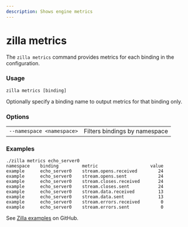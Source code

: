 ```yaml
---
description: Shows engine metrics
---
```


# zilla metrics

The `zilla metrics` command provides metrics for each binding in the configuration.

### Usage

```bash:no-line-numbers
zilla metrics [binding]
```

Optionally specify a binding name to output metrics for that binding only.

### Options

|                           |                               |
| ------------------------- | ----------------------------- |
| `--namespace <namespace>` | Filters bindings by namespace |

### Examples

```bash:no-line-numbers
./zilla metrics echo_server0
namespace    binding         metric                    value
example      echo_server0    stream.opens.received        24
example      echo_server0    stream.opens.sent            24
example      echo_server0    stream.closes.received       24
example      echo_server0    stream.closes.sent           24
example      echo_server0    stream.data.received         13
example      echo_server0    stream.data.sent             13
example      echo_server0    stream.errors.received        0
example      echo_server0    stream.errors.sent            0
```

See [Zilla examples](https://github.com/aklivity/zilla-examples) on GitHub.
